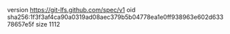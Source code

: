 version https://git-lfs.github.com/spec/v1
oid sha256:1f3f3af4ca90a0319ad08aec379b5b04778ea1e0ff938963e602d63378657e5f
size 1112
